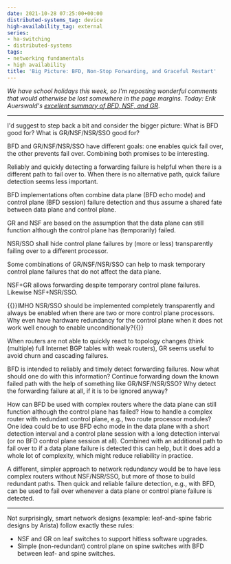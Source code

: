 ```yaml
---
date: 2021-10-28 07:25:00+00:00
distributed-systems_tag: device
high-availability_tag: external
series:
- ha-switching
- distributed-systems
tags:
- networking fundamentals
- high availability
title: 'Big Picture: BFD, Non-Stop Forwarding, and Graceful Restart'
---
```

_We have school holidays this week, so I'm reposting wonderful comments that would otherwise be lost somewhere in the page margins. Today: Erik Auerswald's [excellent summary of BFD, NSF, and GR](/2021/10/graceful-restart-bfd/#803)_.

---

I'd suggest to step back a bit and consider the bigger picture: What is BFD good for? What is GR/NSF/NSR/SSO good for?

BFD and GR/NSF/NSR/SSO have different goals: one enables quick fail over, the other prevents fail over. Combining both promises to be interesting.
<!--more-->
Reliably and quickly detecting a forwarding failure is helpful when there is a different path to fail over to. When there is no alternative path, quick failure detection seems less important.

BFD implementations often combine data plane (BFD echo mode) and control plane (BFD session) failure detection and thus assume a shared fate between data plane and control plane.

GR and NSF are based on the assumption that the data plane can still function although the control plane has (temporarily) failed.

NSR/SSO shall hide control plane failures by (more or less) transparently failing over to a different processor.

Some combinations of GR/NSF/NSR/SSO can help to mask temporary control plane failures that do not affect the data plane.

NSF+GR allows forwarding despite temporary control plane failures. Likewise NSF+NSR/SSO.

{{<note>}}IMHO NSR/SSO should be implemented completely transparently and always be enabled when there are two or more control plane processors. Why even have hardware redundancy for the control plane when it does not work well enough to enable unconditionally?{{</note>}}

When routers are not able to quickly react to topology changes (think (multiple) full Internet BGP tables with weak routers), GR seems useful to avoid churn and cascading failures.

BFD is intended to reliably and timely detect forwarding failures. Now what should one do with this information? Continue forwarding down the known failed path with the help of something like GR/NSF/NSR/SSO? Why detect the forwarding failure at all, if it is to be ignored anyway?

How can BFD be used with complex routers where the data plane can still function although the control plane has failed? How to handle a complex router with redundant control plane, e.g., two route processor modules? One idea could be to use BFD echo mode in the data plane with a short detection interval and a control plane session with a long detection interval (or no BFD control plane session at all). Combined with an additional path to fail over to if a data plane failure is detected this can help, but it does add a whole lot of complexity, which might reduce reliability in practice.

A different, simpler approach to network redundancy would be to have less complex routers without NSF/NSR/SSO, but more of those to build redundant paths. Then quick and reliable failure detection, e.g., with BFD, can be used to fail over whenever a data plane or control plane failure is detected.

---

Not surprisingly, smart network designs (example: leaf-and-spine fabric designs by Arista) follow exactly these rules:

* NSF and GR on leaf switches to support hitless software upgrades.
* Simple (non-redundant) control plane on spine switches with BFD between leaf- and spine switches.
